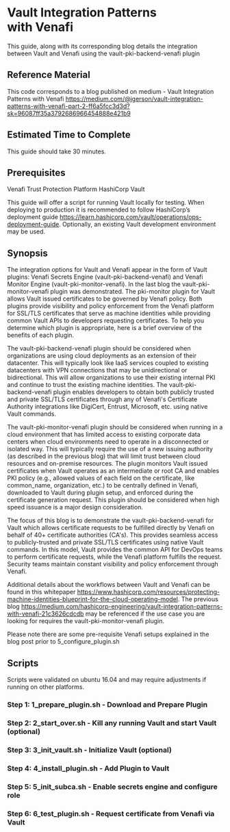 # Vault Integration Patterns with Venafi
This guide, along with its corresponding blog details the integration between Vault and Venafi using the vault-pki-backend-venafi plugin

## Reference Material
This code corresponds to a blog published on medium - Vault Integration Patterns with Venafi https://medium.com/@jgerson/vault-integration-patterns-with-venafi-part-2-ff6a5fcc3d3d?sk=96087ff35a3792686966454888e421b9

## Estimated Time to Complete
This guide should take 30 minutes. 

## Prerequisites
Venafi Trust Protection Platform
HashiCorp Vault

This guide will offer a script for running Vault locally for testing. When deploying to production it is recommended to follow HashiCorp’s deployment guide https://learn.hashicorp.com/vault/operations/ops-deployment-guide. Optionally, an existing Vault development environment may be used.

## Synopsis

The integration options for Vault and Venafi appear in the form of Vault plugins: Venafi Secrets Engine (vault-pki-backend-venafi) and Venafi Monitor Engine (vault-pki-monitor-venafi). In the last blog the vault-pki-monitor-venafi plugin was demonstrated. The pki-monitor plugin for Vault allows Vault issued certificates to be governed by Venafi policy.
Both plugins provide visibility and policy enforcement from the Venafi platform for SSL/TLS certificates that serve as machine identities while providing common Vault APIs to developers requesting certificates. To help you determine which plugin is appropriate, here is a brief overview of the benefits of each plugin.

The vault-pki-backend-venafi plugin should be considered when organizations are using cloud deployments as an extension of their datacenter. This will typically look like IaaS services coupled to existing datacenters with VPN connections that may be unidirectional or bidirectional. This will allow organizations to use their existing internal PKI and continue to trust the existing machine identities. The vault-pki-backend-venafi plugin enables developers to obtain both publicly trusted and private SSL/TLS certificates through any of Venafi's Certificate Authority integrations like DigiCert, Entrust, Microsoft, etc. using native Vault commands.

The vault-pki-monitor-venafi plugin should be considered when running in a cloud environment that has limited access to existing corporate data centers when cloud environments need to operate in a disconnected or isolated way. This will typically require the use of a new issuing authority (as described in the previous blog) that will limit trust between cloud resources and on-premise resources. The plugin monitors Vault issued certificates when Vault operates as an intermediate or root CA and enables PKI policy (e.g., allowed values of each field on the certificate, like common_name, organization, etc.) to be centrally defined in Venafi, downloaded to Vault during plugin setup, and enforced during the certificate generation request. This plugin should be considered when high speed issuance is a major design consideration.

The focus of this blog is to demonstrate the vault-pki-backend-venafi for Vault which allows certificate requests to be fulfilled directly by Venafi on behalf of 40+ certificate authorities (CA's). This provides seamless access to publicly-trusted and private SSL/TLS certificates using native Vault commands. In this model, Vault provides the common API for DevOps teams to perform certificate requests, while the Venafi platform fulfills the request. Security teams maintain constant visibility and policy enforcement through Venafi.

Additional details about the workflows between Vault and Venafi can be found in this whitepaper https://www.hashicorp.com/resources/protecting-machine-identities-blueprint-for-the-cloud-operating-model. The previous blog https://medium.com/hashicorp-engineering/vault-integration-patterns-with-venafi-21c3626cdcdb may be referenced if the use case you are looking for requires the vault-pki-monitor-venafi plugin.

Please note there are some pre-requisite Venafi setups explained in the blog post prior to 5_configure_plugin.sh

## Scripts 
Scripts were validated on ubuntu 16.04 and may require adjustments if running on other platforms. 

### Step 1: 1_prepare_plugin.sh - Download and Prepare Plugin
### Step 2: 2_start_over.sh - Kill any running Vault and start Vault (optional)
### Step 3: 3_init_vault.sh - Initialize Vault (optional)
### Step 4: 4_install_plugin.sh - Add Plugin to Vault
### Step 5: 5_init_subca.sh - Enable secrets engine and configure role
### Step 6: 6_test_plugin.sh - Request certificate from Venafi via Vault

